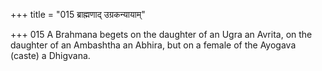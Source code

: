 +++
title = "015 ब्राह्मणाद् उग्रकन्यायाम्"

+++
015	A Brahmana begets on the daughter of an Ugra an Avrita, on the daughter of an Ambashtha an Abhira, but on a female of the Ayogava (caste) a Dhigvana.